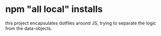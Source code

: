 # npm "all local" installs

this project encapsulates dotfiles around JS, trying to separate the logic from the data-objects.

